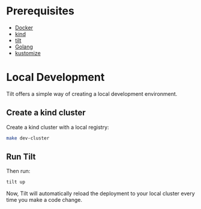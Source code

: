 # Prerequisites
- [Docker](https://docs.docker.com/engine/install/)
- [kind](https://kind.sigs.k8s.io/docs/user/quick-start/#installation)
- [tilt](https://docs.tilt.dev/install.html)
- [Golang](https://go.dev/doc/install)
- [kustomize](https://kubectl.docs.kubernetes.io/installation/kustomize/)

# Local Development

Tilt offers a simple way of creating a local development environment.

## Create a kind cluster

Create a kind cluster with a local registry:
```bash
make dev-cluster
```

## Run Tilt

Then run:
```bash
tilt up
```

Now, Tilt will automatically reload the deployment to your local cluster every time you make a code change.